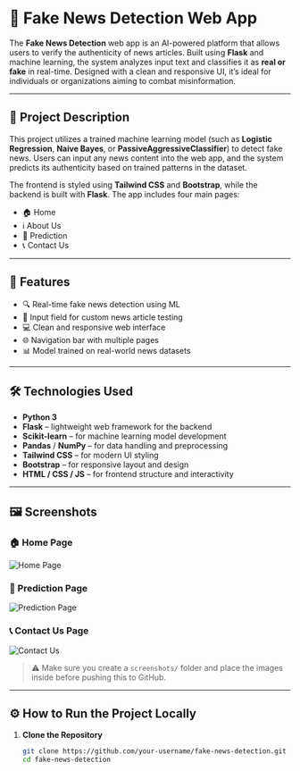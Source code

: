 # 🧠 Fake News Detection Web App

The **Fake News Detection** web app is an AI-powered platform that allows users to verify the authenticity of news articles. Built using **Flask** and machine learning, the system analyzes input text and classifies it as **real or fake** in real-time. Designed with a clean and responsive UI, it’s ideal for individuals or organizations aiming to combat misinformation.

---

## 📝 Project Description

This project utilizes a trained machine learning model (such as **Logistic Regression**, **Naive Bayes**, or **PassiveAggressiveClassifier**) to detect fake news. Users can input any news content into the web app, and the system predicts its authenticity based on trained patterns in the dataset.

The frontend is styled using **Tailwind CSS** and **Bootstrap**, while the backend is built with **Flask**. The app includes four main pages:

- 🏠 Home
- ℹ️ About Us
- 🧠 Prediction
- 📞 Contact Us

---

## 🚀 Features

- 🔍 Real-time fake news detection using ML
- 📝 Input field for custom news article testing
- 💻 Clean and responsive web interface
- 🌐 Navigation bar with multiple pages
- 📊 Model trained on real-world news datasets

---

## 🛠️ Technologies Used

- **Python 3**
- **Flask** – lightweight web framework for the backend
- **Scikit-learn** – for machine learning model development
- **Pandas** / **NumPy** – for data handling and preprocessing
- **Tailwind CSS** – for modern UI styling
- **Bootstrap** – for responsive layout and design
- **HTML / CSS / JS** – for frontend structure and interactivity

---

## 🖼️ Screenshots

### 🏠 Home Page
![Home Page](screenshots/home.png)

### 🧠 Prediction Page
![Prediction Page](screenshots/predict.png)

### 📞 Contact Us Page
![Contact Us](screenshots/contact.png)

> ⚠️ Make sure you create a `screenshots/` folder and place the images inside before pushing this to GitHub.

---

## ⚙️ How to Run the Project Locally

1. **Clone the Repository**
   ```bash
   git clone https://github.com/your-username/fake-news-detection.git
   cd fake-news-detection



